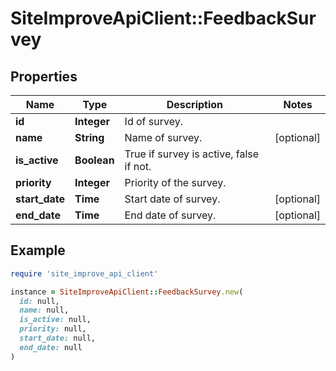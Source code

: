 # SiteImproveApiClient::FeedbackSurvey

## Properties

| Name | Type | Description | Notes |
| ---- | ---- | ----------- | ----- |
| **id** | **Integer** | Id of survey. |  |
| **name** | **String** | Name of survey. | [optional] |
| **is_active** | **Boolean** | True if survey is active, false if not. |  |
| **priority** | **Integer** | Priority of the survey. |  |
| **start_date** | **Time** | Start date of survey. | [optional] |
| **end_date** | **Time** | End date of survey. | [optional] |

## Example

```ruby
require 'site_improve_api_client'

instance = SiteImproveApiClient::FeedbackSurvey.new(
  id: null,
  name: null,
  is_active: null,
  priority: null,
  start_date: null,
  end_date: null
)
```

